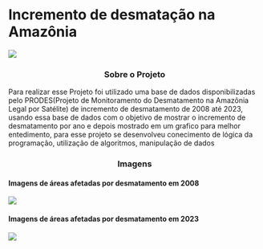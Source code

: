 <h1>Incremento de desmatação na Amazônia</h1>
<p align = "left">
<img src="https://img.shields.io/badge/python-3670A0?style=for-the-badge&logo=python&logoColor=ffdd54">
</p>

<h3 align="center" >
     Sobre o Projeto
</h3>

<p>
     Para realizar esse Projeto foi utilizado uma base de dados disponibilizadas pelo PRODES(Projeto de Monitoramento do Desmatamento na Amazônia Legal por Satélite) de incremento de desmatamento de 2008 até 2023, usando essa base de dados com o objetivo de mostrar o incremento de desmatamento por ano
     e depois mostrado em um grafico para melhor entedimento, para esse projeto se desenvolveu conecimento de lógica da programação, utilização de algoritmos, manipulação de dados  
</p>

<h3 align = "center">
     Imagens
</h3>
<h4>
     <strong>Imagens de áreas afetadas por desmatamento em 2008<strong>
</h4>
<img src="https://github.com/user-attachments/assets/77608f03-869d-4379-81fd-15859333b215">

<h4>
     <strong>Imagens de áreas afetadas por desmatamento em 2023<strong>
</h4>
<img src="https://github.com/user-attachments/assets/c861fb6e-a909-4bd6-a650-6410da6d09da">
